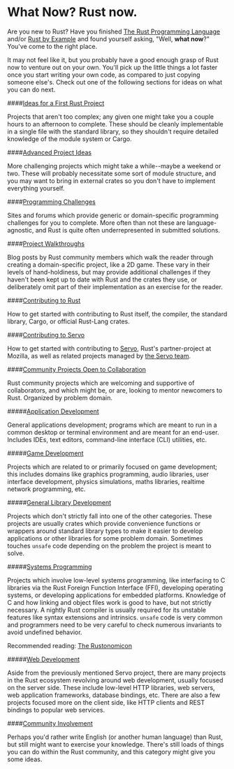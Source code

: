 # What Now? Rust now.

Are you new to Rust? Have you finished [The Rust Programming Language][trpl] and/or [Rust by Example][rbe] and found yourself asking, "Well, **what now**?" You've come to the right place.

It may not feel like it, but you probably have a good enough grasp of Rust now to venture out on your own. You'll pick up the little things a lot faster once you start writing your own code, as compared to just copying someone else's. Check out one of the following sections for ideas on what you can do next.

####[Ideas for a First Rust Project](ideas/first.md)

Projects that aren't too complex; any given one might take you a couple hours to an afternoon to complete. These should be cleanly implementable in a single file with the standard library, so they shouldn't require detailed knowledge of the module system or Cargo.

####[Advanced Project Ideas](ideas/advanced.md)

More challenging projects which might take a while--maybe a weekend or two. These will probably necessitate some sort of module structure, and you may want to bring in external crates so you don't have to implement everything yourself.

####[Programming Challenges](challenges.md)

Sites and forums which provide generic or domain-specific programming challenges for you to complete. More often than not these are language-agnostic, and Rust is quite often underrepresented in submitted solutions. 

####[Project Walkthroughs](walkthroughs.md)

Blog posts by Rust community members which walk the reader through creating a domain-specific project, like a 2D game. These vary in their levels of hand-holdiness, but may provide additional challenges if they haven't been kept up to date with Rust and the crates they use, or deliberately omit part of their implementation as an exercise for the reader.

####[Contributing to Rust](contrib/rust.md)

How to get started with contributing to Rust itself, the compiler, the standard library, Cargo, or official Rust-Lang crates.

####[Contributing to Servo](contrib/servo.md)

How to get started with contributing to [Servo][servo], Rust's partner-project at Mozilla, as well as related projects managed by [the Servo team][servo-team].

####[Community Projects Open to Collaboration](contrib/community.md)

Rust community projects which are welcoming and supportive of collaborators, and which might be, or are, looking to mentor newcomers to Rust. Organized by problem domain.

#####[Application Development](contrib/community.md#app-development)

General applications development; programs which are meant to run in a common desktop or terminal environment and are meant for an end-user. Includes IDEs, text editors, command-line interface (CLI) utilities, etc.

#####[Game Development](contrib/community.md#game-development)

Projects which are related to or primarily focused on game development; this includes domains like graphics programming, audio libraries, user interface development, physics simulations, maths libraries, realtime network programming, etc.

#####[General Library Development](contrib/community.md#general-library-development)

Projects which don't strictly fall into one of the other categories. These projects are usually crates which provide convenience functions or wrappers around standard library types to make it easier to develop applications or other libraries for some problem domain. Sometimes touches `unsafe` code depending on the problem the project is meant to solve.

#####[Systems Programming](contrib/community.md#systems-programming)

Projects which involve low-level systems programming, like interfacing to C libraries via the Rust Foreign Function Interface (FFI), developing operating systems, or developing applications for embedded platforms. Knowledge of C and how linking and object files work is good to have, but not strictly necessary. A nightly Rust compiler is usually required for its unstable features like syntax extensions and intrinsics. `unsafe` code is very common and programmers need to be very careful to check numerous invariants to avoid undefined behavior.

Recommended reading: [The Rustonomicon](https://doc.rust-lang.org/nightly/nomicon/)

#####[Web Development](contrib/community.md#web-development)

Aside from the previously mentioned Servo project, there are many projects in the Rust ecosystem revolving around web development, usually focused on the server side. These include low-level HTTP libraries, web servers, web application frameworks, database bindings, etc. There are also a few projects focused more on the client side, like HTTP clients and REST bindings to popular web services.

####[Community Involvement](community-other.md)

Perhaps you'd rather write English (or another human language) than Rust, but still might want to exercise your knowledge. There's still loads of things you can do within the Rust community, and this category might give you some ideas.

[trpl]: https://doc.rust-lang.org/nightly/book/
[rbe]: http://rustbyexample.com/
[servo]: https://github.com/servo/servo
[servo-team]: https://github.com/servo
